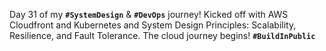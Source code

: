  Day 31 of my **`#SystemDesign`** & **`#DevOps`** journey! Kicked off with AWS Cloudfront and Kubernetes and System Design Principles: Scalability, Resilience, and Fault Tolerance. The cloud journey begins! **`#BuildInPublic`**